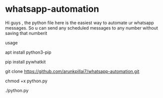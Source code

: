 # whatsapp-automation
Hi guys , the python file here is the easiest way to automate ur whatsapp messages. So u can send any  scheduled messages to any number without saving that numberit



usage

apt install python3-pip

pip install pywhatkit

git clone https://github.com/arunkpillai7/whatsapp-automation.git

chmod +x python.py

./python.py
